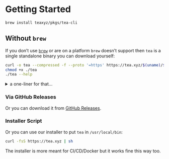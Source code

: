 # Getting Started

```sh
brew install teaxyz/pkgs/tea-cli
```

## Without `brew`

If you don’t use [`brew`] or are on a platform `brew` doesn’t support  then
`tea` is a single standalone binary you can download yourself:

```sh
curl -o tea --compressed -f --proto '=https' https://tea.xyz/$(uname)/$(uname -m)
chmod +x ./tea
./tea --help
```

<details><summary>a one-liner for that…</summary>

Here’s a one-liner to install `/usr/local/bin/tea`:

```sh
sudo install -m 755 \
  <(curl --compressed -f --proto '=https' https://tea.xyz/$(uname)/$(uname -m)) \
  /usr/local/bin/tea
```

</details>

### Via GitHub Releases

Or you can download it from [GitHub Releases].

### Installer Script

Or you can use our installer to put `tea` in `/usr/local/bin`:

```sh
curl -fsS https://tea.xyz | sh
```

The installer is more meant for CI/CD/Docker but it works fine this way too.

[`brew`]: https://brew.sh
[GitHub Releases]: https://github.com/teaxyz/cli/releases
